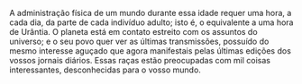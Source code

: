 ﻿A administração física de um mundo durante essa idade requer uma hora, a cada dia, da parte de cada indivíduo adulto; isto é, o equivalente a uma hora de Urântia. O planeta está em contato estreito com os assuntos do universo; e o seu povo quer ver as últimas transmissões, possuído do mesmo interesse aguçado que agora manifestais pelas últimas edições dos vossos jornais diários. Essas raças estão preocupadas com mil coisas interessantes, desconhecidas para o vosso mundo.